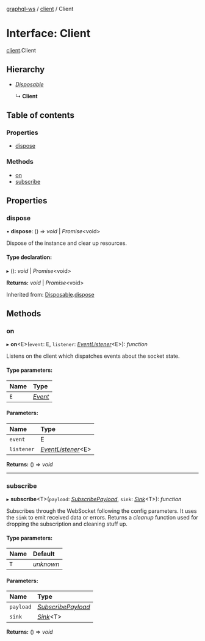 [graphql-ws](../README.md) / [client](../modules/client.md) / Client

# Interface: Client

[client](../modules/client.md).Client

## Hierarchy

* [*Disposable*](types.disposable.md)

  ↳ **Client**

## Table of contents

### Properties

- [dispose](client.client-1.md#dispose)

### Methods

- [on](client.client-1.md#on)
- [subscribe](client.client-1.md#subscribe)

## Properties

### dispose

• **dispose**: () => *void* \| *Promise*<void\>

Dispose of the instance and clear up resources.

#### Type declaration:

▸ (): *void* \| *Promise*<void\>

**Returns:** *void* \| *Promise*<void\>

Inherited from: [Disposable](types.disposable.md).[dispose](types.disposable.md#dispose)

## Methods

### on

▸ **on**<E\>(`event`: E, `listener`: [*EventListener*](../modules/client.md#eventlistener)<E\>): *function*

Listens on the client which dispatches events about the socket state.

#### Type parameters:

| Name | Type |
| :------ | :------ |
| `E` | [*Event*](../modules/client.md#event) |

#### Parameters:

| Name | Type |
| :------ | :------ |
| `event` | E |
| `listener` | [*EventListener*](../modules/client.md#eventlistener)<E\> |

**Returns:** () => *void*

___

### subscribe

▸ **subscribe**<T\>(`payload`: [*SubscribePayload*](message.subscribepayload.md), `sink`: [*Sink*](types.sink.md)<T\>): *function*

Subscribes through the WebSocket following the config parameters. It
uses the `sink` to emit received data or errors. Returns a _cleanup_
function used for dropping the subscription and cleaning stuff up.

#### Type parameters:

| Name | Default |
| :------ | :------ |
| `T` | *unknown* |

#### Parameters:

| Name | Type |
| :------ | :------ |
| `payload` | [*SubscribePayload*](message.subscribepayload.md) |
| `sink` | [*Sink*](types.sink.md)<T\> |

**Returns:** () => *void*
